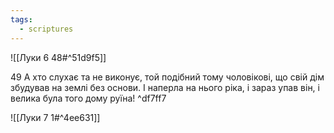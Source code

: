 ```yaml
---
tags:
  - scriptures
---
```


![[Луки 6 48#^51d9f5]]

49 А хто слухає та не виконує, той подібний тому чоловікові, що свій дім збудував на землі без основи. І наперла на нього ріка, і зараз упав він, і велика була того дому руїна! ^df7ff7

![[Луки 7 1#^4ee631]]
